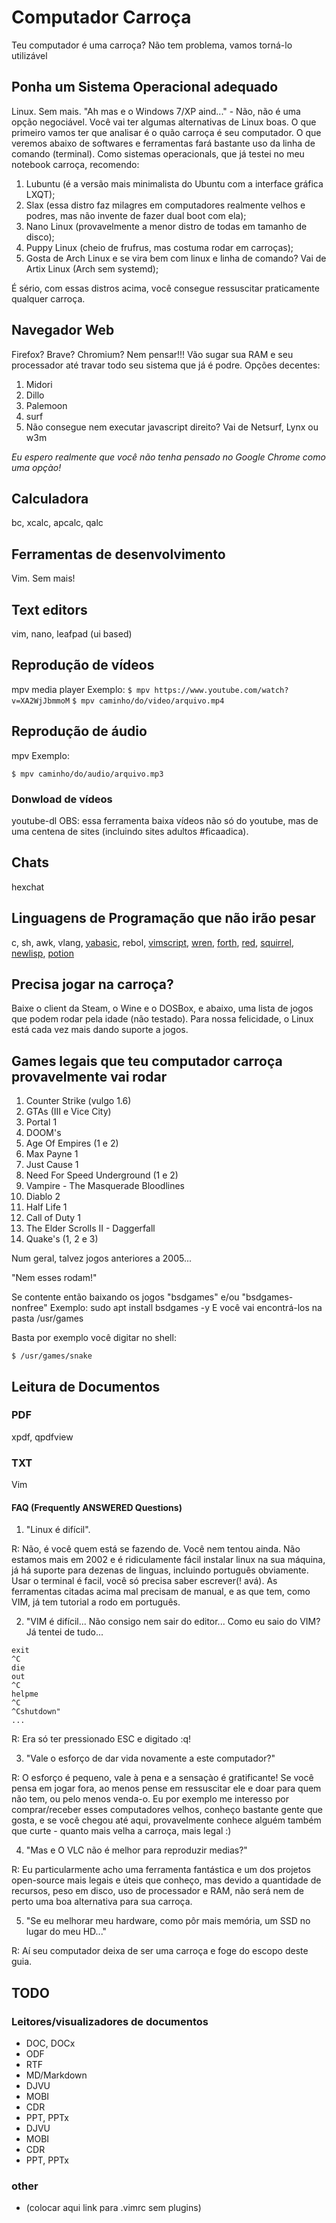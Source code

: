 # Computador Carroça
Teu computador é uma carroça? Não tem problema, vamos torná-lo utilizável

## Ponha um Sistema Operacional adequado
Linux. Sem mais. "Ah mas e o Windows 7/XP aind..." - Não, não é uma opção negociável.
Você vai ter algumas alternativas de Linux boas. O que primeiro vamos ter que analisar é o quão carroça é seu computador. O que veremos abaixo de softwares e ferramentas fará bastante uso da linha de comando (terminal).
Como sistemas operacionals, que já testei no meu notebook carroça, recomendo:
1. Lubuntu (é a versão mais minimalista do Ubuntu com a interface gráfica LXQT);
2. Slax (essa distro faz milagres em computadores realmente velhos e podres, mas não invente de fazer dual boot com ela);
3. Nano Linux (provavelmente a menor distro de todas em tamanho de disco);
4. Puppy Linux (cheio de frufrus, mas costuma rodar em carroças);
5. Gosta de Arch Linux e se vira bem com linux e linha de comando? Vai de Artix Linux (Arch sem systemd);

É sério, com essas distros acima, você consegue ressuscitar praticamente qualquer carroça.

## Navegador Web
Firefox? Brave? Chromium? Nem pensar!!! Vão sugar sua RAM e seu processador até travar todo seu sistema que já é podre.
Opções decentes:
1. Midori
2. Dillo
3. Palemoon
4. surf
5. Não consegue nem executar javascript direito? Vai de Netsurf, Lynx ou w3m

*Eu espero realmente que você não tenha pensado no Google Chrome como uma opçào!*

## Calculadora
bc, xcalc, apcalc, qalc

## Ferramentas de desenvolvimento
Vim. Sem mais! 

## Text editors
vim, nano, leafpad (ui based)

## Reprodução de vídeos
mpv media player 
Exemplo:
```$ mpv https://www.youtube.com/watch?v=XA2WjJbmmoM```
```$ mpv caminho/do/video/arquivo.mp4```

## Reprodução de áudio
mpv
Exemplo:

```$ mpv caminho/do/audio/arquivo.mp3```

### Donwload de vídeos
youtube-dl
OBS: essa ferramenta baixa vídeos não só do youtube, mas de uma centena de sites (incluindo sites adultos #ficaadica).

## Chats
hexchat

## Linguagens de Programação que não irão pesar
c, sh, awk, vlang, [yabasic](http://www.yabasic.de/), rebol, [vimscript](https://learnvimscriptthehardway.stevelosh.com/), [wren](https://github.com/wren-lang/wren-cli/releases), [forth](http://www.softsynth.com/pforth/index.php), [red](https://www.red-lang.org/), [squirrel](http://www.squirrel-lang.org/), [newlisp](http://www.newlisp.org/), [potion](http://perl11.org/potion/index.html)

## Precisa jogar na carroça?
Baixe o client da Steam, o Wine e o DOSBox, e abaixo, uma lista de jogos que podem rodar pela idade (não testado).
Para nossa felicidade, o Linux está cada vez mais dando suporte a jogos.

## Games legais que teu computador carroça provavelmente vai rodar
1. Counter Strike (vulgo 1.6)
2. GTAs (III e Vice City)
3. Portal 1
4. DOOM's
5. Age Of Empires (1 e 2)
6. Max Payne 1
7. Just Cause 1
8. Need For Speed Underground (1 e 2)
9. Vampire - The Masquerade Bloodlines
10. Diablo 2
11. Half Life 1
12. Call of Duty 1
13. The Elder Scrolls II - Daggerfall
14. Quake's (1, 2 e 3)

Num geral, talvez jogos anteriores a 2005...

"Nem esses rodam!"

Se contente então baixando os jogos "bsdgames" e/ou "bsdgames-nonfree"
Exemplo: sudo apt install bsdgames -y
E você vai encontrá-los na pasta /usr/games 

Basta por exemplo você digitar no shell:

```$ /usr/games/snake```

## Leitura de Documentos
### PDF
xpdf, qpdfview

### TXT
Vim

#### FAQ (Frequently ANSWERED Questions)

1. "Linux é difícil". 

R: Não, é você quem está se fazendo de. Você nem tentou ainda. Não estamos mais em 2002 e é ridiculamente fácil instalar linux na sua máquina, já há suporte para dezenas de linguas, incluindo português obviamente. Usar o terminal é facil, você só precisa saber escrever(! avá). As ferramentas citadas acima mal precisam de manual, e as que tem, como VIM, já tem tutorial a rodo em português.

2. "VIM é difícil... Não consigo nem sair do editor... Como eu saio do VIM? Já tentei de tudo... 
```quit
exit
^C
die
out
^C
helpme
^C
^Cshutdown"
...
```

R: Era só ter pressionado ESC e digitado :q!

3. "Vale o esforço de dar vida novamente a este computador?" 

R: O esforço é pequeno, vale à pena e a sensaçào é gratificante! Se você pensa em jogar fora, ao menos pense em ressuscitar ele e doar para quem não tem, ou pelo menos venda-o. Eu por exemplo me interesso por comprar/receber esses computadores velhos, conheço bastante gente que gosta, e se você chegou até aqui, provavelmente conhece alguém também que curte - quanto mais velha a carroça, mais legal :)

4. "Mas e O VLC não é melhor para reproduzir medias?"

R: Eu particularmente acho uma ferramenta fantástica e um dos projetos open-source mais legais e úteis que conheço, mas devido a quantidade de recursos, peso em disco, uso de processador e RAM, não será nem de perto uma boa alternativa para sua carroça.

5. "Se eu melhorar meu hardware, como pôr mais memória, um SSD no lugar do meu HD..."

R: Aí seu computador deixa de ser uma carroça e foge do escopo deste guia.

## TODO
### Leitores/visualizadores de documentos
- DOC, DOCx
- ODF
- RTF
- MD/Markdown
- DJVU
- MOBI
- CDR
- PPT, PPTx
- DJVU
- MOBI
- CDR
- PPT, PPTx

### other
- (colocar aqui link para .vimrc sem plugins)
